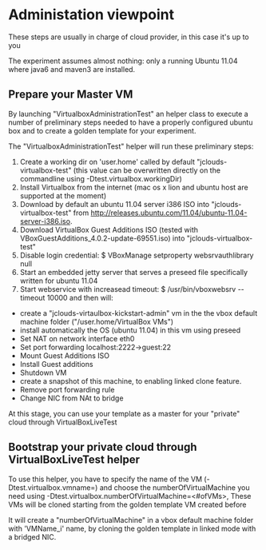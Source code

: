 # Administation viewpoint

These steps are usually in charge of cloud provider, in this case it's up to you

The experiment assumes almost nothing: only a running Ubuntu 11.04 where java6 and maven3 are installed.

## Prepare your Master VM
By launching "VirtualboxAdministrationTest" an helper class to execute a number of preliminary steps needed to have a properly configured ubuntu box
and to create a golden template for your experiment.

The "VirtualboxAdministrationTest" helper will run these preliminary steps:

1.  Create a working dir on 'user.home' called by default "jclouds-virtualbox-test" 
(this value can be overwritten directly on the commandline using -Dtest.virtualbox.workingDir)
2.  Install Virtualbox from the internet (mac os x lion and ubuntu host are supported at the moment) 
3.  Download by default an ubuntu 11.04 server i386 ISO into "jclouds-virtualbox-test" from http://releases.ubuntu.com/11.04/ubuntu-11.04-server-i386.iso.  
4.  Download VirtualBox Guest Additions ISO (tested with VBoxGuestAdditions_4.0.2-update-69551.iso) into "jclouds-virtualbox-test"
5.  Disable login credential: $ VBoxManage setproperty websrvauthlibrary null
6.  Start an embedded jetty server that serves a preseed file specifically written for ubuntu 11.04
7.  Start webservice with increasead timeout: $ /usr/bin/vboxwebsrv --timeout 10000 and then will:
-   create a "jclouds-virtaulbox-kickstart-admin" vm in the the vbox default machine folder ("/user.home/VirtualBox VMs")
-   install automatically the OS (ubuntu 11.04) in this vm using preseed  
-   Set NAT on network interface eth0 
-   Set port forwarding localhost:2222->guest:22 
-   Mount Guest Additions ISO 
-   Install Guest additions 
-   Shutdown VM 
- 	create a snapshot of this machine, to enabling linked clone feature. 
-   Remove port forwarding rule
-   Change NIC from NAt to bridge 
	
At this stage, you can use your template as a master for your "private" cloud through VirtualBoxLiveTest

## Bootstrap your private cloud through VirtualBoxLiveTest helper
To use this helper, you have to specify the name of the VM (-Dtest.virtualbox.vmname=<VM-NAME>)
and choose the numberOfVirtualMachine you need using -Dtest.virtualbox.numberOfVirtualMachine=<#ofVMs>,
These VMs will be cloned starting from the golden template VM created before

It will create a "numberOfVirtualMachine" in a vbox default machine folder with 'VMName_i' name, by cloning the golden template in linked mode with a bridged NIC.
